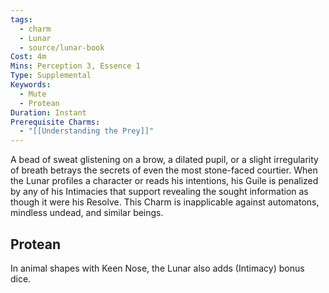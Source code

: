 ```yaml
---
tags:
  - charm
  - Lunar
  - source/lunar-book
Cost: 4m
Mins: Perception 3, Essence 1
Type: Supplemental
Keywords:
  - Mute
  - Protean
Duration: Instant
Prerequisite Charms:
  - "[[Understanding the Prey]]"
---
```

A bead of sweat glistening on a brow, a dilated pupil, or a slight irregularity of breath betrays the secrets of even the most stone-faced courtier. When the Lunar profiles a character or reads his intentions, his Guile is penalized by any of his Intimacies that support revealing the sought information as though it were his Resolve. This Charm is inapplicable against automatons, mindless undead, and similar beings. 
## Protean 

In animal shapes with Keen Nose, the Lunar also adds (Intimacy) bonus dice.